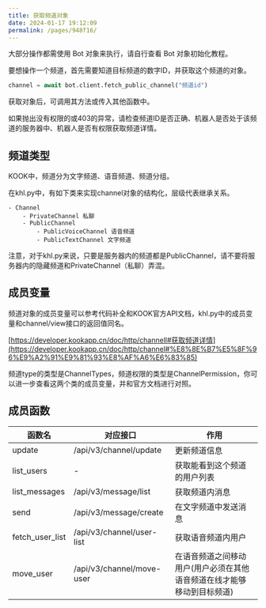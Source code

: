 ```yaml
---
title: 获取频道对象
date: 2024-01-17 19:12:09
permalink: /pages/948f16/
---
```


大部分操作都需使用 Bot 对象来执行，请自行查看 Bot 对象初始化教程。

要想操作一个频道，首先需要知道目标频道的数字ID，并获取这个频道的对象。

~~~python
channel = await bot.client.fetch_public_channel("频道id")
~~~

获取对象后，可调用其方法或传入其他函数中。

如果抛出没有权限的或403的异常，请检查频道ID是否正确、机器人是否处于该频道的服务器中、机器人是否有权限获取频道详情。

## 频道类型

KOOK中，频道分为文字频道、语音频道、频道分组。

在khl.py中，有如下类来实现channel对象的结构化，层级代表继承关系。

```
- Channel
    - PrivateChannel 私聊
    - PublicChannel
        - PublicVoiceChannel 语音频道
        - PublicTextChannel 文字频道
```

注意，对于khl.py来说，只要是服务器内的频道都是PublicChannel，请不要将服务器内的隐藏频道和PrivateChannel（私聊）弄混。

## 成员变量

频道对象的成员变量可以参考代码补全和KOOK官方API文档，khl.py中的成员变量和channel/view接口的返回值同名。

[https://developer.kookapp.cn/doc/http/channell#获取频道详情](https://developer.kookapp.cn/doc/http/channel#%E8%8E%B7%E5%8F%96%E9%A2%91%E9%81%93%E8%AF%A6%E6%83%85)

频道type的类型是ChannelTypes，频道权限的类型是ChannelPermission，你可以进一步查看这两个类的成员变量，并和官方文档进行对照。


## 成员函数

| 函数名 | 对应接口 | 作用 | 
| - | - | - |
| update | /api/v3/channel/update | 更新频道信息 | 
| list_users | - |  获取能看到这个频道的用户列表 |
| list_messages | /api/v3/message/list | 获取频道内消息 |  
| send | /api/v3/message/create | 在文字频道中发送消息 |
| fetch_user_list | /api/v3/channel/user-list | 获取语音频道内用户 | 
| move_user | /api/v3/channel/move-user | 在语音频道之间移动用户(用户必须在其他语音频道在线才能够移动到目标频道) | 
